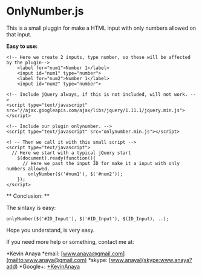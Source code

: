 OnlyNumber.js
===

This is a small pluggin for make a HTML input with only numbers allowed on that input.

**Easy to use:**

```
<!-- Here we create 2 inputs, type number, so these will be affected by the plugin-->
	<label for="num1">Number 1</label>
	<input id="num1" type="number">
	<label for="num2">Number 1</label>
	<input id="num2" type="number">
	
<!-- Include jQuery always, if this is not included, will not work. -->
<script type="text/javascript" src="//ajax.googleapis.com/ajax/libs/jquery/1.11.1/jquery.min.js"></script>

<!-- Include our plugin onlynumber. -->
<script type="text/javascript" src="onlynumber.min.js"></script>

<! -- Then we call it with this small script -->
<script type="text/javascript">
  // Here we start with a typical jQuery start
	$(document).ready(function(){
	  // Here we past the input ID for make it a input with only numbers allowed.
		onlyNumber($('#num1'), $('#num2'));
	});
</script>
```



** Conclusion: **

The sintaxy is easy:
```
onlyNumber($('#ID_Input'), $('#ID_Input'), $(ID_Input), ..);
```
Hope you understand, is very easy.

If you need more help or something, contact me at: 

*Kevin Anaya
*email: [www.anaya@gmail.com](mailto:www.anaya@gmail.com)
*skype: [www.anaya](skype:www.anaya?add)
*Google+: [+KevinAnaya](https://plus.google.com/+KevinAnaya/)


